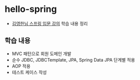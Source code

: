 # hello-spring
- [김영한님 스프링 입문 강의](https://inf.run/XfQf) 학습 내용 정리

## 학습 내용
- MVC 패턴으로 회원 도메인 개발
- 순수 JDBC, JDBCTemplate, JPA, Spring Data JPA 단계별 적용
- AOP 적용
- 테스트 케이스 작성
